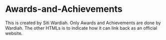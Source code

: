 # Awards-and-Achievements
This is created by Siti Wardiah.
Only Awards and Achievements are done by Wardiah. The other HTMLs is to indicate how it can link back as an official website.
